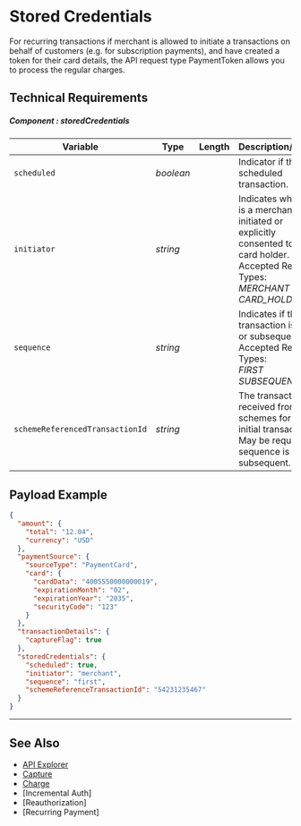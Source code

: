 # Stored Credentials

For recurring transactions if merchant is allowed to initiate a transactions on behalf of customers (e.g. for subscription payments), and have created a token for their card details, the API request type PaymentToken allows you to process the regular charges. 

## Technical Requirements

##### Component : storedCredentials

| Variable | Type | Length | Description/Values |
| -------- | -- | ------------ | ------------------ |
| `scheduled` | *boolean* |  | Indicator if this is a scheduled transaction. |
| `initiator` | *string* |  | Indicates whether it is a merchant-initiated or explicitly consented to by card holder.</br>Accepted Request Types:</br>*MERCHANT*</br>*CARD_HOLDER* |
| `sequence` | *string* |  | Indicates if the transaction is first or subsequent.</br>Accepted Request Types:</br>*FIRST*</br>*SUBSEQUENT* |
| `schemeReferencedTransactionId` | *string* |  | The transaction ID received from schemes for the initial transaction. May be required if sequence is subsequent. |

## Payload Example

```json
{
  "amount": {
    "total": "12.04",
    "currency": "USD"
  },
  "paymentSource": {
    "sourceType": "PaymentCard",
    "card": {
      "cardData": "4005550000000019",
      "expirationMonth": "02",
      "expirationYear": "2035",
      "securityCode": "123"
    }
  },
  "transactionDetails": {
    "captureFlag": true
  },
  "storedCredentials": {
    "scheduled": true,
    "initiator": "merchant",
    "sequence": "first",
    "schemeReferenceTransactionId": "54231235467"
  }
}
```

---

## See Also

- [API Explorer](url)
- [Capture](../../Transactions/Capture.md)
- [Charge](../../Transactions/Charges.md)
- [Incremental Auth]
- [Reauthorization]
- [Recurring Payment]
